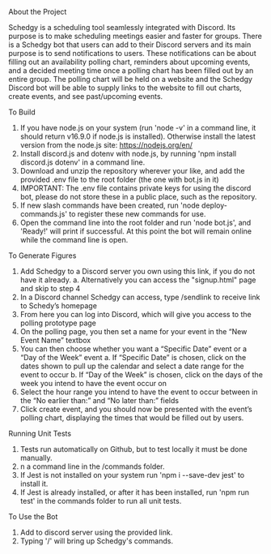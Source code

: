 About the Project

Schedgy is a scheduling tool seamlessly integrated with Discord. Its purpose is to make scheduling meetings easier and faster for groups. There is a Schedgy bot that users can add to their Discord servers and its main purpose is to send notifications to users. These notifications can be about filling out an availability polling chart, reminders about upcoming events, and a decided meeting time once a polling chart has been filled out by an entire group. The polling chart will be held on a website and the Schedgy Discord bot will be able to supply links to the website to fill out charts, create events, and see past/upcoming events. 

To Build
1. If you have node.js on your system (run 'node -v' in a command line, it should return v16.9.0 if node.js is installed). Otherwise install the latest version from the node.js site: https://nodejs.org/en/
2. Install discord.js and dotenv with node.js, by running 'npm install discord.js dotenv' in a command line.
3. Download and unzip the repository wherever your like, and add the provided .env file to the root folder (the one with bot.js in it)
4. IMPORTANT: The .env file contains private keys for using the discord bot, please do not store these in a public place, such as the repository.
5. If new slash commands have been created, run 'node deploy-commands.js' to register these new commands for use.
6. Open the command line into the root folder and run 'node bot.js', and 'Ready!' will print if successful. At this point the bot will remain online while the command line is open.

To Generate Figures
1. Add Schedgy to a Discord server you own using this link, if you do not have it already.
 a. Alternatively you can access the "signup.html" page and skip to step 4
2. In a Discord channel Schedgy can access, type /sendlink to receive link to Schedy’s homepage
3. From here you can log into Discord, which will give you access to the polling prototype page
4. On the polling page, you then set a name for your event in the “New Event Name” textbox 
5. You can then choose whether you want a “Specific Date” event or a “Day of the Week” event
  a. If “Specific Date” is chosen, click on the dates shown to pull up the calendar and select a date range for the event to occur
  b. If “Day of the Week” is chosen, click on the days of the week you intend to have the event occur on 
6. Select the hour range you intend to have the event to occur between in the “No earlier than:” and “No later than:” fields 
7. Click create event, and you should now be presented with the event’s polling chart, displaying the times that would be filled out by users.


Running Unit Tests
1. Tests run automatically on Github, but to test locally it must be done manually.
2. n a command line in the /commands folder.
3. If Jest is not installed on your system run 'npm i --save-dev jest' to install it.
4. If Jest is already installed, or after it has been installed, run 'npm run test' in the commands folder to run all unit tests.

To Use the Bot
1. Add to discord server using the provided link.
2. Typing '/' will bring up Schedgy's commands.
